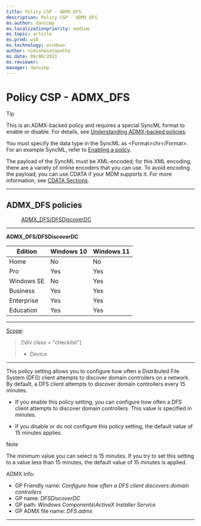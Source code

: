 ```yaml
---
title: Policy CSP - ADMX_DFS
description: Policy CSP - ADMX_DFS
ms.author: dansimp
ms.localizationpriority: medium
ms.topic: article
ms.prod: w10
ms.technology: windows
author: nimishasatapathy
ms.date: 09/08/2021
ms.reviewer: 
manager: dansimp
---
```


# Policy CSP - ADMX_DFS

> [!TIP]
> This is an ADMX-backed policy and requires a special SyncML format to enable or disable.  For details, see [Understanding ADMX-backed policies](./understanding-admx-backed-policies.md).
> 
> You must specify the data type in the SyncML as &lt;Format&gt;chr&lt;/Format&gt;. For an example SyncML, refer to [Enabling a policy](./understanding-admx-backed-policies.md#enabling-a-policy).
> 
> The payload of the SyncML must be XML-encoded; for this XML encoding, there are a variety of online encoders that you can use. To avoid encoding the payload, you can use CDATA if your MDM supports it.  For more information, see [CDATA Sections](http://www.w3.org/TR/REC-xml/#sec-cdata-sect).
<hr/>

<!--Policies-->
## ADMX_DFS policies 

<dl>
  <dd>
    <a href="#admx-dfs-dfsdiscoverdc">ADMX_DFS/DFSDiscoverDC</a>
  </dd>
</dl>


<hr/>

<!--Policy-->
<a href="" id="admx-dfs-dfsdiscoverdc"></a>**ADMX_DFS/DFSDiscoverDC**  

<!--SupportedSKUs-->

|Edition|Windows 10|Windows 11|
|--- |--- |--- |
|Home|No|No|
|Pro|Yes|Yes|
|Windows SE|No|Yes|
|Business|Yes|Yes|
|Enterprise|Yes|Yes|
|Education|Yes|Yes|

<!--/SupportedSKUs-->
<hr/>

<!--Scope-->
[Scope](./policy-configuration-service-provider.md#policy-scope):

> [!div class = "checklist"]
> * Device

<hr/>

<!--/Scope-->
<!--Description-->
This policy setting allows you to configure how often a Distributed File System (DFS) client attempts to discover domain controllers on a network. 
By default, a DFS client attempts to discover domain controllers every 15 minutes.  

- If you enable this policy setting, you can configure how often a DFS client attempts to discover domain controllers. 
This value is specified in minutes.  

- If you disable or do not configure this policy setting, the default value of 15 minutes applies.  

> [!NOTE]
> The minimum value you can select is 15 minutes. If you try to set this setting to a value less than 15 minutes, the default value of 15 minutes is applied.

<!--/Description-->

<!--ADMXBacked-->
ADMX Info:  
-   GP Friendly name: *Configure how often a DFS client discovers domain controllers*
-   GP name: *DFSDiscoverDC*
-   GP path: *Windows Components\ActiveX Installer Service*
-   GP ADMX file name: *DFS.admx*

<!--/ADMXBacked-->
<!--/Policy-->
<hr/>


<!--/Policies-->

